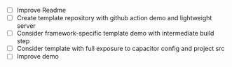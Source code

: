 - [ ] Improve Readme
- [ ] Create template repository with github action demo and lightweight server
- [ ] Consider framework-specific template demo with intermediate build step
- [ ] Consider template with full exposure to capacitor config and project src
- [ ] Improve demo
